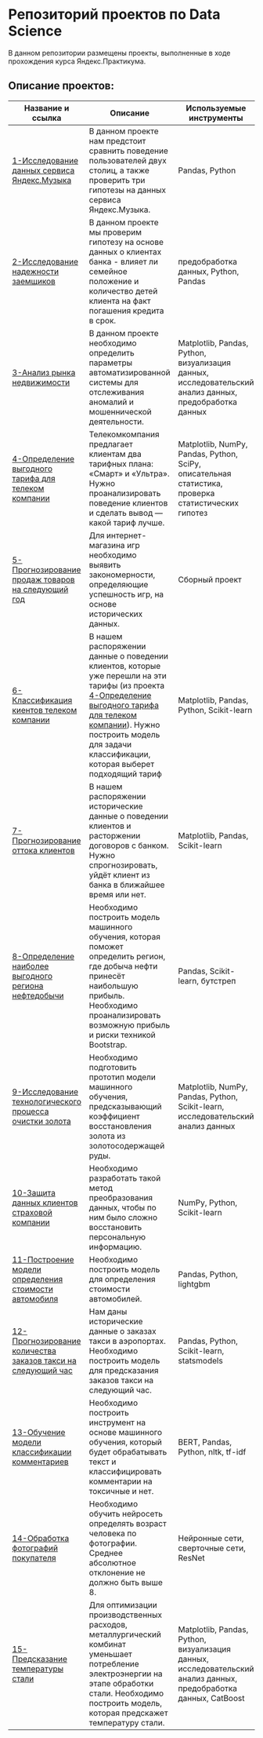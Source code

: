 # Репозиторий проектов по Data Science


В данном репозитории размещены проекты, выполненные в ходе прохождения курса Яндекс.Практикума.

## Описание проектов:
| Название и ссылка | Описание | Используемые инструменты|
|---------------|------------------------------------------------------------------|---------------|
|[1-Исследование данных сервиса Яндекс.Музыка](https://github.com/S1udent/yandex-practicum/tree/main/1-Исследование%20данных%20сервиса%20Яндекс.Музыка)|В данном проекте нам предстоит сравнить поведение пользователей двух столиц, а также проверить три гипотезы на данных сервиса Яндекс.Музыка.|Pandas, Python|
|[2-Исследование надежности заемщиков](https://github.com/S1udent/yandex-practicum/tree/main/2-Исследование%20надежности%20заемщиков)|В данном проекте мы проверим гипотезу на основе данных о клиентах банка - влияет ли семейное положение и количество детей клиента на факт погашения кредита в срок.|предобработка данных, Python, Pandas|
|[3-Анализ рынка недвижимости](https://github.com/S1udent/yandex-practicum/tree/main/3-Анализ%20рынка%20недвижимости)|В данном проекте необходимо определить параметры автоматизированной системы для отслеживания аномалий и мошеннической деятельности.|Matplotlib, Pandas, Python, визуализация данных, исследовательский анализ данных, предобработка данных|
|[4-Определение выгодного тарифа для телеком компании](https://github.com/S1udent/yandex-practicum/tree/main/4-Определение%20выгодного%20тарифа%20для%20телеком%20компании)|Телекомкомпания предлагает клиентам два тарифных плана: «Смарт» и «Ультра». Нужно проанализировать поведение клиентов и сделать вывод — какой тариф лучше.|Matplotlib, NumPy, Pandas, Python, SciPy, описательная статистика, проверка статистических гипотез|
|[5-Прогнозирование продаж товаров на следующий год](https://github.com/S1udent/yandex-practicum/tree/main/5-Прогнозирование%20продаж%20товаров%20на%20следующий%20год)|Для интернет-магазина игр необходимо выявить закономерности, определяющие успешность игр, на основе исторических данных.|Сборный проект|
|[6-Классификация киентов телеком компании](https://github.com/S1udent/yandex-practicum/tree/main/6-Классификация%20киентов%20телеком%20компании)|В нашем распоряжении данные о поведении клиентов, которые уже перешли на эти тарифы (из проекта [4-Определение выгодного тарифа для телеком компании](https://github.com/S1udent/yandex-practicum/tree/main/4-Определение%20выгодного%20тарифа%20для%20телеком%20компании)). Нужно построить модель для задачи классификации, которая выберет подходящий тариф|Matplotlib, Pandas, Python, Scikit-learn|
|[7-Прогнозирование оттока клиентов](https://github.com/S1udent/yandex-practicum/tree/main/7-Прогнозирование%20оттока%20клиентов)|В нашем распоряжении исторические данные о поведении клиентов и расторжении договоров с банком. Нужно спрогнозировать, уйдёт клиент из банка в ближайшее время или нет.|Matplotlib, Pandas, Scikit-learn|
|[8-Определение наиболее выгодного региона нефтедобычи](https://github.com/S1udent/yandex-practicum/tree/main/8-Определение%20наиболее%20выгодного%20региона%20нефтедобычи)|Необходимо построить модель машинного обучения, которая поможет определить регион, где добыча нефти принесёт наибольшую прибыль. Необходимо проанализировать возможную прибыль и риски техникой Bootstrap.|Pandas, Scikit-learn, бутстреп|
|[9-Исследование технологического процесса очистки золота](https://github.com/S1udent/yandex-practicum/tree/main/9-Исследование%20технологического%20процесса%20очистки%20золота)|Необходимо подготовить прототип модели машинного обучения, предсказывающий коэффициент восстановления золота из золотосодержащей руды.|Matplotlib, NumPy, Pandas, Python, Scikit-learn, исследовательский анализ данных|
|[10-Защита данных клиентов страховой компании](https://github.com/S1udent/yandex-practicum/tree/main/10-Защита%20данных%20клиентов%20страховой%20компании)|Необходимо разработать такой метод преобразования данных, чтобы по ним было сложно восстановить персональную информацию.|NumPy, Python, Scikit-learn|
|[11-Построение модели определения стоимости автомобиля](https://github.com/S1udent/yandex-practicum/tree/main/11-Построение%20модели%20определения%20стоимости%20автомобиля)|Необходимо построить модель для определения стоимости автомобилей.|Pandas, Python, lightgbm|
|[12-Прогнозирование количества заказов такси на следующий час](https://github.com/S1udent/yandex-practicum/tree/main/12-Прогнозирование%20количества%20заказов%20такси%20на%20следующий%20час)|Нам даны исторические данные о заказах такси в аэропортах. Необходимо построить модель для предсказания заказов такси на следующий час.|Pandas, Python, Scikit-learn, statsmodels|
|[13-Обучение модели классификации комментариев](https://github.com/S1udent/yandex-practicum/tree/main/13-Обучение%20модели%20классификации%20комментариев)|Необходимо построить инструмент на основе машинного обучения, который будет обрабатывать текст и классифицировать комментарии на токсичные и нет.|BERT, Pandas, Python, nltk, tf-idf|
|[14-Обработка фотографий покупателя](https://github.com/S1udent/yandex-practicum/tree/main/14-Обработка%20фотографий%20покупателя)|Необходимо обучить нейросеть определять возраст человека по фотографии. Среднее абсолютное отклонение не должно быть выше 8.|Нейронные сети, сверточные сети, ResNet|
|[15-Предсказание температуры стали](https://github.com/S1udent/yandex-practicum/blob/main/15-Финальный%20проект/Финальный%20проект.ipynb)|Для оптимизации производственных расходов, металлургический комбинат уменьшает потребление электроэнергии на этапе обработки стали. Необходимо построить модель, которая предскажет температуру стали.|Matplotlib, Pandas, Python, визуализация данных, исследовательский анализ данных, предобработка данных, CatBoost|




